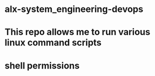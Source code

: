 # alx-system_engineering-devops

# This repo allows me to run various linux command scripts

# shell permissions
